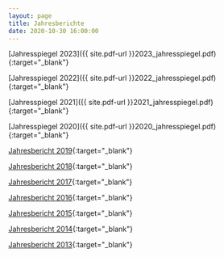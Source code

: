 ```yaml
---
layout: page
title: Jahresberichte
date: 2020-10-30 16:00:00
---
```


[Jahresspiegel 2023]({{ site.pdf-url }}2023_jahresspiegel.pdf){:target="_blank"}

[Jahresspiegel 2022]({{ site.pdf-url }}2022_jahresspiegel.pdf){:target="_blank"}

[Jahresspiegel 2021]({{ site.pdf-url }}2021_jahresspiegel.pdf){:target="_blank"}

[Jahresspiegel 2020]({{ site.pdf-url }}2020_jahresspiegel.pdf){:target="_blank"}

[Jahresbericht
2019](https://drive.google.com/file/d/1Xvp9h3ffemBw82-j6Oi4i1HKSy2vIkJM/view?usp=sharing){:target="_blank"}

[Jahresbericht
2018](https://drive.google.com/file/d/1n-aKOLx_S_4jebNIeEvt7sto6cNdRGUk/view?usp=sharing){:target="_blank"}

[Jahresbericht
2017](https://drive.google.com/file/d/1_5q0_BS_XH_DOFI3PDY5vteimlHHOX0m/view?usp=sharing){:target="_blank"}

[Jahresbericht
2016](https://drive.google.com/file/d/1IxjJmi3YTrLkKbdQqCETUy5kmXtho4G_/view?usp=sharing){:target="_blank"}

[Jahresbericht
2015](https://drive.google.com/file/d/1CpMdnu5mJBF1Dq-vyLF4exaQXzpZHOGl/view?usp=sharing){:target="_blank"}

[Jahresbericht
2014](https://drive.google.com/file/d/1OnaKz87Sq6pPWSVo9mtFMYkPT_VM3o3a/view?usp=sharing){:target="_blank"}

[Jahresbericht
2013](https://drive.google.com/file/d/1gquuwBREkkZfHbXdtyUY9q1F2y9cGPir/view?usp=sharing){:target="_blank"}
